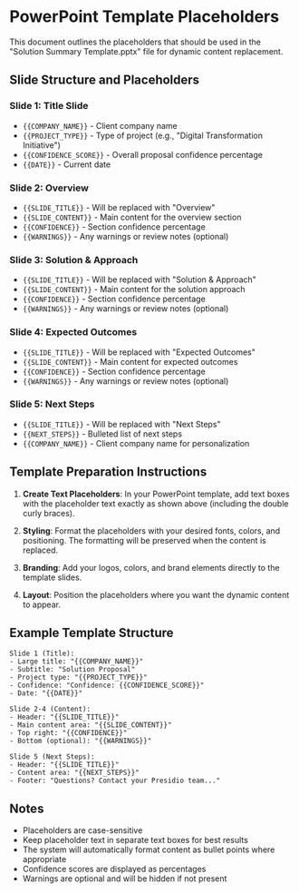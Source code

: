 # PowerPoint Template Placeholders

This document outlines the placeholders that should be used in the "Solution Summary Template.pptx" file for dynamic content replacement.

## Slide Structure and Placeholders

### Slide 1: Title Slide
- `{{COMPANY_NAME}}` - Client company name
- `{{PROJECT_TYPE}}` - Type of project (e.g., "Digital Transformation Initiative")
- `{{CONFIDENCE_SCORE}}` - Overall proposal confidence percentage
- `{{DATE}}` - Current date

### Slide 2: Overview
- `{{SLIDE_TITLE}}` - Will be replaced with "Overview"
- `{{SLIDE_CONTENT}}` - Main content for the overview section
- `{{CONFIDENCE}}` - Section confidence percentage
- `{{WARNINGS}}` - Any warnings or review notes (optional)

### Slide 3: Solution & Approach
- `{{SLIDE_TITLE}}` - Will be replaced with "Solution & Approach"
- `{{SLIDE_CONTENT}}` - Main content for the solution approach
- `{{CONFIDENCE}}` - Section confidence percentage
- `{{WARNINGS}}` - Any warnings or review notes (optional)

### Slide 4: Expected Outcomes
- `{{SLIDE_TITLE}}` - Will be replaced with "Expected Outcomes"
- `{{SLIDE_CONTENT}}` - Main content for expected outcomes
- `{{CONFIDENCE}}` - Section confidence percentage
- `{{WARNINGS}}` - Any warnings or review notes (optional)

### Slide 5: Next Steps
- `{{SLIDE_TITLE}}` - Will be replaced with "Next Steps"
- `{{NEXT_STEPS}}` - Bulleted list of next steps
- `{{COMPANY_NAME}}` - Client company name for personalization

## Template Preparation Instructions

1. **Create Text Placeholders**: In your PowerPoint template, add text boxes with the placeholder text exactly as shown above (including the double curly braces).

2. **Styling**: Format the placeholders with your desired fonts, colors, and positioning. The formatting will be preserved when the content is replaced.

3. **Branding**: Add your logos, colors, and brand elements directly to the template slides.

4. **Layout**: Position the placeholders where you want the dynamic content to appear.

## Example Template Structure

```
Slide 1 (Title):
- Large title: "{{COMPANY_NAME}}"
- Subtitle: "Solution Proposal"
- Project type: "{{PROJECT_TYPE}}"
- Confidence: "Confidence: {{CONFIDENCE_SCORE}}"
- Date: "{{DATE}}"

Slide 2-4 (Content):
- Header: "{{SLIDE_TITLE}}"
- Main content area: "{{SLIDE_CONTENT}}"
- Top right: "{{CONFIDENCE}}"
- Bottom (optional): "{{WARNINGS}}"

Slide 5 (Next Steps):
- Header: "{{SLIDE_TITLE}}"
- Content area: "{{NEXT_STEPS}}"
- Footer: "Questions? Contact your Presidio team..."
```

## Notes

- Placeholders are case-sensitive
- Keep placeholder text in separate text boxes for best results
- The system will automatically format content as bullet points where appropriate
- Confidence scores are displayed as percentages
- Warnings are optional and will be hidden if not present
